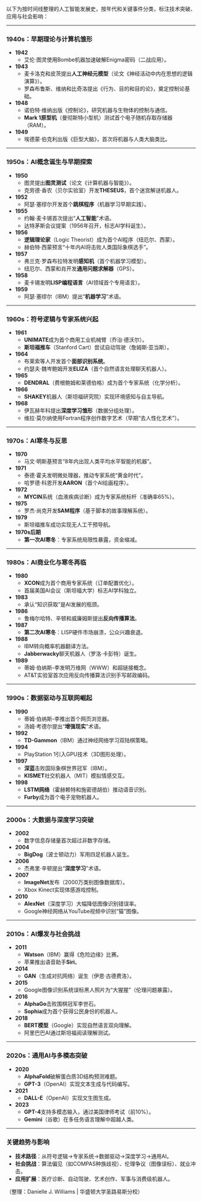 以下为按时间线整理的人工智能发展史，按年代和关键事件分类，标注技术突破、应用与社会影响：

---

### **1940s：早期理论与计算机雏形**
- **1942**  
  - 艾伦·图灵使用Bombe机器加速破解Enigma密码（二战应用）。
- **1943**  
  - 麦卡洛克和皮茨提出**人工神经元模型**（论文《神经活动中内在思想的逻辑演算》）。  
  - 罗森布鲁斯、维纳和比奇洛提出《行为、目的和目的论》，奠定控制论基础。  
- **1948**  
  - 诺伯特·维纳出版《控制论》，研究机器与生物体的控制与通信。  
  - **Mark 1原型机**（曼彻斯特小型机）测试首个电子随机存取存储器（RAM）。  
- **1949**  
  - 埃德蒙·伯克利出版《巨型大脑》，首次将机器与人类大脑类比。  

---

### **1950s：AI概念诞生与早期探索**
- **1950**  
  - 图灵提出**图灵测试**（论文《计算机器与智能》）。  
  - 克劳德·香农（贝尔实验室）开发**THESEUS**，首个迷宫解谜机器人。  
- **1952**  
  - 阿瑟·塞缪尔开发首个**跳棋程序**（机器学习早期实践）。  
- **1955**  
  - 约翰·麦卡锡首次提出“**人工智能**”术语。  
  - 达特茅斯会议提案（1956年召开，标志AI学科诞生）。  
- **1956**  
  - **逻辑理论家**（Logic Theorist）成为首个AI程序（纽厄尔、西蒙）。  
  - 赫伯特·西蒙预言“十年内AI将击败人类国际象棋选手”。  
- **1957**  
  - 弗兰克·罗森布拉特发明**感知机**（首个机器学习模型）。  
  - 纽厄尔、西蒙和肖开发**通用问题求解器**（GPS）。  
- **1958**  
  - 麦卡锡发明**LISP编程语言**（AI领域首个专用语言）。  
- **1959**  
  - 阿瑟·塞缪尔（IBM）提出“**机器学习**”术语。  

---

### **1960s：符号逻辑与专家系统兴起**
- **1961**  
  - **UNIMATE**成为首个商用工业机械臂（乔治·德沃尔）。  
  - **斯坦福推车**（Stanford Cart）尝试自动驾驶（詹姆斯·亚当斯）。  
- **1964**  
  - 布莱索等人开发首个**面部识别系统**。  
  - 约瑟夫·魏岑鲍姆开发**ELIZA**（首个自然语言处理聊天机器人）。  
- **1965**  
  - **DENDRAL**（费根鲍姆和莱德伯格）成为首个专家系统（化学分析）。  
- **1966**  
  - **SHAKEY**机器人（斯坦福研究院）实现环境感知与自主导航。  
- **1968**  
  - 伊瓦赫年科提出**深度学习雏形**（数据分组处理）。  
  - 维拉·莫尔纳使用Fortran程序创作数字艺术（早期“去人性化艺术”）。  

---

### **1970s：AI寒冬与反思**
- **1970**  
  - 马文·明斯基预言“8年内出现人类平均水平智能的机器”。  
- **1971**  
  - 泰德·霍夫发明微处理器，推动专家系统“黄金时代”。  
  - 哈罗德·科恩开发**AARON**（首个AI绘画程序）。  
- **1972**  
  - **MYCIN**系统（血液疾病诊断）成为专家系统标杆（准确率65%）。  
- **1975**  
  - 罗杰·尚克开发**SAM程序**（基于脚本的故事理解系统）。  
- **1979**  
  - 斯坦福推车成功实现无人工干预导航。  
- **1970s后期**  
  - **第一次AI寒冬**：专家系统局限性暴露，资金缩减。  

---

### **1980s：AI商业化与寒冬再临**
- **1980**  
  - **XCON**成为首个商用专家系统（订单配置优化）。  
  - 首届美国AI会议（斯坦福大学）标志AI学科独立。  
- **1983**  
  - 承认“知识获取”是AI发展的瓶颈。  
- **1986**  
  - 鲁梅尔哈特、辛顿和威廉姆斯提出**反向传播算法**。  
- **1987**  
  - **第二次AI寒冬**：LISP硬件市场崩溃，公众兴趣衰退。  
- **1988**  
  - IBM转向概率机器翻译方法。  
  - **Jabberwacky**聊天机器人（罗洛·卡彭特）诞生。  
- **1989**  
  - 蒂姆·伯纳斯-李发明万维网（WWW）和超链接概念。  
  - AT&T实验室首次应用反向传播算法识别手写邮政编码。  

---

### **1990s：数据驱动与互联网崛起**
- **1990**  
  - 蒂姆·伯纳斯-李推出首个网页浏览器。  
  - 汤姆·考德尔提出“**增强现实**”术语。  
- **1992**  
  - **TD-Gammon**（IBM）通过神经网络学习双陆棋策略。  
- **1994**  
  - PlayStation 1引入GPU技术（3D图形处理）。  
- **1997**  
  - **深蓝**击败国际象棋世界冠军（IBM）。  
  - **KISMET**社交机器人（MIT）模拟情感交互。  
- **1998**  
  - **LSTM网络**（霍赫赖特和施密德胡伯）推动语音识别。  
  - **Furby**成为首个电子宠物机器人。  

---

### **2000s：大数据与深度学习突破**
- **2002**  
  - 数字信息存储量首次超过非数字存储。  
- **2004**  
  - **BigDog**（波士顿动力）军用四足机器人诞生。  
- **2006**  
  - 杰弗里·辛顿提出“**深度学习**”术语。  
- **2007**  
  - **ImageNet**发布（2000万类别图像数据库）。  
  - Xbox Kinect实现体感游戏控制。  
- **2010**  
  - **AlexNet**（深度学习）大幅降低图像识别错误率。  
  - Google神经网络从YouTube视频中识别“猫”图像。  

---

### **2010s：AI爆发与社会挑战**
- **2011**  
  - **Watson**（IBM）赢得《危险边缘》比赛。  
  - 苹果推出语音助手**Siri**。  
- **2014**  
  - **GAN**（生成对抗网络）诞生（伊恩·古德费洛）。  
- **2015**  
  - Google图像识别系统误标黑人照片为“大猩猩”（伦理问题暴露）。  
- **2016**  
  - **AlphaGo**击败围棋冠军李世石。  
  - **Sophia**成为首个获得公民身份的机器人。  
- **2018**  
  - **BERT模型**（Google）实现自然语言双向理解。  
  - 阿里巴巴AI通过斯坦福阅读理解测试。  

---

### **2020s：通用AI与多模态突破**
- **2020**  
  - **AlphaFold**破解蛋白质3D结构预测难题。  
  - **GPT-3**（OpenAI）实现文本生成与代码编写。  
- **2021**  
  - **DALL-E**（OpenAI）实现文生图生成。  
- **2023**  
  - **GPT-4**支持多模态输入，通过美国律师考试（前10%）。  
  - **Gemini**（谷歌）在多任务语言理解中超越人类。  

---

### **关键趋势与影响**
- **技术路径**：从符号逻辑→专家系统→数据驱动→深度学习→通用AI。  
- **社会挑战**：算法偏见（如COMPAS种族歧视）、伦理争议（图像误标）、就业冲击。  
- **应用扩展**：医疗诊断、自动驾驶、艺术创作、军事与消费级机器人。  

（整理：Danielle J. Williams | 华盛顿大学圣路易斯分校）